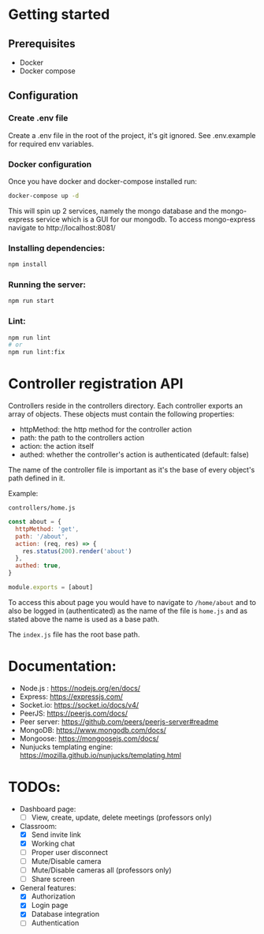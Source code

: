 # Getting started

## Prerequisites

- Docker
- Docker compose

## Configuration

### Create .env file

Create a .env file in the root of the project, it's git ignored. See .env.example for required env variables.

### Docker configuration

Once you have docker and docker-compose installed run:

```bash
docker-compose up -d
```

This will spin up 2 services, namely the mongo database and the mongo-express service which is a GUI for our mongodb. To access mongo-express navigate to http://localhost:8081/

### Installing dependencies:

```bash
npm install
```

### Running the server:

```bash
npm run start
```

### Lint:

```bash
npm run lint
# or
npm run lint:fix
```

# Controller registration API

Controllers reside in the controllers directory. Each controller exports an array of objects. These objects must contain the following properties:

- httpMethod: the http method for the controller action
- path: the path to the controllers action
- action: the action itself
- authed: whether the controller's action is authenticated (default: false)

The name of the controller file is important as it's the base of every object's path defined in it.

Example:

`controllers/home.js`

```javascript
const about = {
  httpMethod: 'get',
  path: '/about',
  action: (req, res) => {
    res.status(200).render('about')
  },
  authed: true,
}

module.exports = [about]
```

To access this about page you would have to navigate to `/home/about` and to also be logged in (authenticated) as the name of the file is `home.js` and as stated above the name is used as a base path.

The `index.js` file has the root base path.

# Documentation:

- Node.js : https://nodejs.org/en/docs/
- Express: https://expressjs.com/
- Socket.io: https://socket.io/docs/v4/
- PeerJS: https://peerjs.com/docs/
- Peer server: https://github.com/peers/peerjs-server#readme
- MongoDB: https://www.mongodb.com/docs/
- Mongoose: https://mongoosejs.com/docs/
- Nunjucks templating engine: https://mozilla.github.io/nunjucks/templating.html

# TODOs:

- Dashboard page:
  - [ ] View, create, update, delete meetings (professors only)
- Classroom:
  - [x] Send invite link
  - [x] Working chat
  - [ ] Proper user disconnect
  - [ ] Mute/Disable camera
  - [ ] Mute/Disable cameras all (professors only)
  - [ ] Share screen
- General features:
  - [x] Authorization
  - [x] Login page
  - [x] Database integration
  - [ ] Authentication
